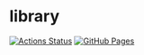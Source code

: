 # library

[![Actions Status](https://github.com/ash-a225/library/workflows/verify/badge.svg)](https://github.com/ash-a225/library/actions) [![GitHub Pages](https://img.shields.io/static/v1?label=GitHub+Pages&message=+&color=brightgreen&logo=github)](https://ash-a225.github.io/library/)
